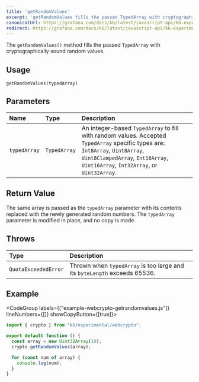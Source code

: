 ```yaml
---
title: 'getRandomValues'
excerpt: 'getRandomValues fills the passed TypedArray with cryptographically sound random values.'
canonicalUrl: https://grafana.com/docs/k6/latest/javascript-api/k6-experimental/webcrypto/crypto/getrandomvalues/
redirect: https://grafana.com/docs/k6/latest/javascript-api/k6-experimental/webcrypto/crypto/getrandomvalues/
---
```


The `getRandomValues()` method fills the passed `TypedArray` with cryptographically sound random values.

## Usage

```
getRandomValues(typedArray)
```

## Parameters

| Name         | Type         | Description                                                                                                                                                                                                      |
| :----------- | :----------- | :--------------------------------------------------------------------------------------------------------------------------------------------------------------------------------------------------------------- |
| `typedArray` | `TypedArray` | An integer-based `TypedArray` to fill with random values. Accepted `TypedArray` specific types are: `Int8Array`, `Uint8Array`, `Uint8ClampedArray`, `Int16Array`, `Uint16Array`, `Int32Array`, or `Uint32Array`. |

## Return Value

The same array is passed as the `typedArray` parameter with its contents replaced with the newly generated random numbers. The `typedArray` parameter is modified in place, and no copy is made.

## Throws

| Type                 | Description                                                          |
| :------------------- | :------------------------------------------------------------------- |
| `QuotaExceededError` | Thrown when `typedArray` is too large and its `byteLength` exceeds 65536. |

## Example

<CodeGroup labels={["example-webcrypto-getrandomvalues.js"]} lineNumbers={[]} showCopyButton={[true]}>

```javascript
import { crypto } from "k6/experimental/webcrypto";

export default function () {
  const array = new Uint32Array(10);
  crypto.getRandomValues(array);

  for (const num of array) {
    console.log(num);
  }
}
```

</CodeGroup>